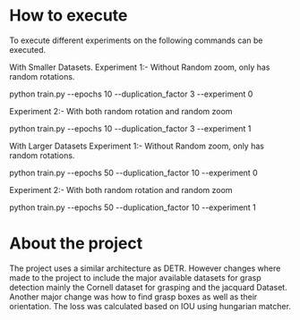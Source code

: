 # How to execute
To execute different experiments on the following commands
can be executed.

With Smaller Datasets.
Experiment 1:-
Without Random zoom, only has random rotations.

python train.py --epochs 10 --duplication_factor 3 --experiment 0

Experiment 2:-
With both random rotation and random zoom 

python train.py --epochs 10 --duplication_factor 3 --experiment 1

With Larger Datasets
Experiment 1:-
Without Random zoom, only has random rotations.

python train.py --epochs 50 --duplication_factor 10 --experiment 0

Experiment 2:-
With both random rotation and random zoom 

python train.py --epochs 50 --duplication_factor 10 --experiment 1



# About the project

The project uses a similar architecture as DETR. However changes where made to the project to include the major available datasets for grasp detection mainly the Cornell dataset for grasping and the jacquard Dataset. Another major change was how to find grasp boxes as well as their orientation. The loss was calculated based on IOU using hungarian matcher.





